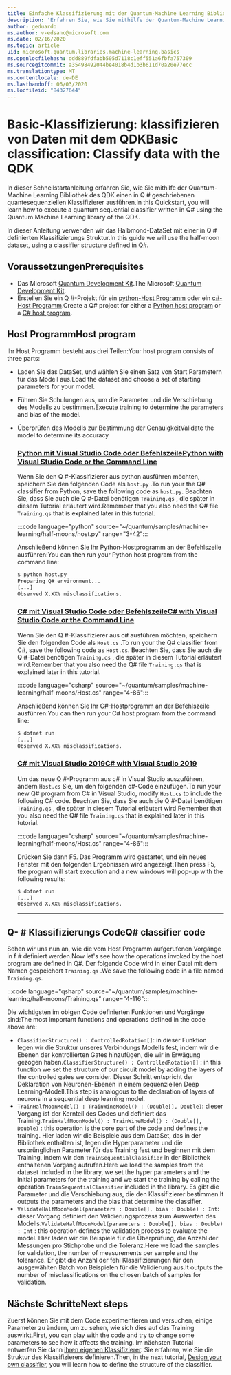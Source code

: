 ```yaml
---
title: Einfache Klassifizierung mit der Quantum-Machine Learning Bibliothek
description: 'Erfahren Sie, wie Sie mithilfe der Quantum-Machine Learning Bibliothek von Microsoft QDK einen in Q # geschriebenen Quantum-Klassifizierer ausführen.'
author: geduardo
ms.author: v-edsanc@microsoft.com
ms.date: 02/16/2020
ms.topic: article
uid: microsoft.quantum.libraries.machine-learning.basics
ms.openlocfilehash: ddd889fdfabb505d7118c1eff551a6fbfa757309
ms.sourcegitcommit: a35498492044be4018b4d1b3b611d70a20e77ecc
ms.translationtype: MT
ms.contentlocale: de-DE
ms.lasthandoff: 06/03/2020
ms.locfileid: "84327644"
---
```

# <a name="basic-classification-classify-data-with-the-qdk"></a><span data-ttu-id="b1aa6-103">Basic-Klassifizierung: klassifizieren von Daten mit dem QDK</span><span class="sxs-lookup"><span data-stu-id="b1aa6-103">Basic classification: Classify data with the QDK</span></span>

<span data-ttu-id="b1aa6-104">In dieser Schnellstartanleitung erfahren Sie, wie Sie mithilfe der Quantum-Machine Learning Bibliothek des QDK einen in Q # geschriebenen quantesequenziellen Klassifizierer ausführen.</span><span class="sxs-lookup"><span data-stu-id="b1aa6-104">In this Quickstart, you will learn how to execute a quantum sequential classifier written in Q# using the Quantum Machine Learning library of the QDK.</span></span> 

<span data-ttu-id="b1aa6-105">In dieser Anleitung verwenden wir das Halbmond-DataSet mit einer in Q # definierten Klassifizierungs Struktur.</span><span class="sxs-lookup"><span data-stu-id="b1aa6-105">In this guide we will use the half-moon dataset, using a classifier structure defined in Q#.</span></span>

## <a name="prerequisites"></a><span data-ttu-id="b1aa6-106">Voraussetzungen</span><span class="sxs-lookup"><span data-stu-id="b1aa6-106">Prerequisites</span></span>

- <span data-ttu-id="b1aa6-107">Das Microsoft [Quantum Development Kit](xref:microsoft.quantum.install).</span><span class="sxs-lookup"><span data-stu-id="b1aa6-107">The Microsoft [Quantum Development Kit](xref:microsoft.quantum.install).</span></span>
- <span data-ttu-id="b1aa6-108">Erstellen Sie ein Q #-Projekt für ein [python-Host Programm](xref:microsoft.quantum.install.python) oder ein [c#-Host Programm](xref:microsoft.quantum.install.cs).</span><span class="sxs-lookup"><span data-stu-id="b1aa6-108">Create a Q# project for either a [Python host program](xref:microsoft.quantum.install.python) or a [C# host program](xref:microsoft.quantum.install.cs).</span></span>

## <a name="host-program"></a><span data-ttu-id="b1aa6-109">Host Programm</span><span class="sxs-lookup"><span data-stu-id="b1aa6-109">Host program</span></span>

<span data-ttu-id="b1aa6-110">Ihr Host Programm besteht aus drei Teilen:</span><span class="sxs-lookup"><span data-stu-id="b1aa6-110">Your host program consists of three parts:</span></span>

- <span data-ttu-id="b1aa6-111">Laden Sie das DataSet, und wählen Sie einen Satz von Start Parametern für das Modell aus.</span><span class="sxs-lookup"><span data-stu-id="b1aa6-111">Load the dataset and choose a set of starting parameters for your model.</span></span>
- <span data-ttu-id="b1aa6-112">Führen Sie Schulungen aus, um die Parameter und die Verschiebung des Modells zu bestimmen.</span><span class="sxs-lookup"><span data-stu-id="b1aa6-112">Execute training to determine the parameters and bias of the model.</span></span>
- <span data-ttu-id="b1aa6-113">Überprüfen des Modells zur Bestimmung der Genauigkeit</span><span class="sxs-lookup"><span data-stu-id="b1aa6-113">Validate the model to determine its accuracy</span></span>

    ### <a name="python-with-visual-studio-code-or-the-command-line"></a>[<span data-ttu-id="b1aa6-114">Python mit Visual Studio Code oder Befehlszeile</span><span class="sxs-lookup"><span data-stu-id="b1aa6-114">Python with Visual Studio Code or the Command Line</span></span>](#tab/tabid-python)

    <span data-ttu-id="b1aa6-115">Wenn Sie den Q #-Klassifizierer aus python ausführen möchten, speichern Sie den folgenden Code als `host.py` .</span><span class="sxs-lookup"><span data-stu-id="b1aa6-115">To run your the Q# classifier from Python, save the following code as `host.py`.</span></span> <span data-ttu-id="b1aa6-116">Beachten Sie, dass Sie auch die Q #-Datei benötigen `Training.qs` , die später in diesem Tutorial erläutert wird.</span><span class="sxs-lookup"><span data-stu-id="b1aa6-116">Remember that you also need the Q# file `Training.qs` that is explained later in this tutorial.</span></span>

    :::code language="python" source="~/quantum/samples/machine-learning/half-moons/host.py" range="3-42":::

    <span data-ttu-id="b1aa6-117">Anschließend können Sie Ihr Python-Hostprogramm an der Befehlszeile ausführen:</span><span class="sxs-lookup"><span data-stu-id="b1aa6-117">You can then run your Python host program from the command line:</span></span>

    ```bash
    $ python host.py
    Preparing Q# environment...
    [...]
    Observed X.XX% misclassifications.
    ```

    ### <a name="c-with-visual-studio-code-or-the-command-line"></a>[<span data-ttu-id="b1aa6-118">C# mit Visual Studio Code oder Befehlszeile</span><span class="sxs-lookup"><span data-stu-id="b1aa6-118">C# with Visual Studio Code or the Command Line</span></span>](#tab/tabid-csharp)

    <span data-ttu-id="b1aa6-119">Wenn Sie den Q #-Klassifizierer aus c# ausführen möchten, speichern Sie den folgenden Code als `Host.cs` .</span><span class="sxs-lookup"><span data-stu-id="b1aa6-119">To run your the Q# classifier from C#, save the following code as `Host.cs`.</span></span> <span data-ttu-id="b1aa6-120">Beachten Sie, dass Sie auch die Q #-Datei benötigen `Training.qs` , die später in diesem Tutorial erläutert wird.</span><span class="sxs-lookup"><span data-stu-id="b1aa6-120">Remember that you also need the Q# file `Training.qs` that is explained later in this tutorial.</span></span>

    :::code language="csharp" source="~/quantum/samples/machine-learning/half-moons/Host.cs" range="4-86":::

    <span data-ttu-id="b1aa6-121">Anschließend können Sie Ihr C#-Hostprogramm an der Befehlszeile ausführen:</span><span class="sxs-lookup"><span data-stu-id="b1aa6-121">You can then run your C# host program from the command line:</span></span>

    ```bash
    $ dotnet run
    [...]
    Observed X.XX% misclassifications.
    ```

    ### <a name="c-with-visual-studio-2019"></a>[<span data-ttu-id="b1aa6-122">C# mit Visual Studio 2019</span><span class="sxs-lookup"><span data-stu-id="b1aa6-122">C# with Visual Studio 2019</span></span>](#tab/tabid-vs2019)

    <span data-ttu-id="b1aa6-123">Um das neue Q #-Programm aus c# in Visual Studio auszuführen, ändern `Host.cs` Sie, um den folgenden c#-Code einzufügen.</span><span class="sxs-lookup"><span data-stu-id="b1aa6-123">To run your new Q# program from C# in Visual Studio, modify `Host.cs` to include the following C# code.</span></span> <span data-ttu-id="b1aa6-124">Beachten Sie, dass Sie auch die Q #-Datei benötigen `Training.qs` , die später in diesem Tutorial erläutert wird.</span><span class="sxs-lookup"><span data-stu-id="b1aa6-124">Remember that you also need the Q# file `Training.qs` that is explained later in this tutorial.</span></span>

    :::code language="csharp" source="~/quantum/samples/machine-learning/half-moons/Host.cs" range="4-86":::

    <span data-ttu-id="b1aa6-125">Drücken Sie dann F5. Das Programm wird gestartet, und ein neues Fenster mit den folgenden Ergebnissen wird angezeigt:</span><span class="sxs-lookup"><span data-stu-id="b1aa6-125">Then press F5, the program will start execution and a new windows will pop-up with the following results:</span></span> 

    ```bash
    $ dotnet run
    [...]
    Observed X.XX% misclassifications.
    ```
    ***

## <a name="q-classifier-code"></a><span data-ttu-id="b1aa6-126">Q- \# Klassifizierungs Code</span><span class="sxs-lookup"><span data-stu-id="b1aa6-126">Q\# classifier code</span></span>

<span data-ttu-id="b1aa6-127">Sehen wir uns nun an, wie die vom Host Programm aufgerufenen Vorgänge in f # definiert werden.</span><span class="sxs-lookup"><span data-stu-id="b1aa6-127">Now let's see how the operations invoked by the host program are defined in Q#.</span></span>
<span data-ttu-id="b1aa6-128">Der folgende Code wird in einer Datei mit dem Namen gespeichert `Training.qs` .</span><span class="sxs-lookup"><span data-stu-id="b1aa6-128">We save the following code in a file named `Training.qs`.</span></span>

:::code language="qsharp" source="~/quantum/samples/machine-learning/half-moons/Training.qs" range="4-116":::

<span data-ttu-id="b1aa6-129">Die wichtigsten im obigen Code definierten Funktionen und Vorgänge sind:</span><span class="sxs-lookup"><span data-stu-id="b1aa6-129">The most important functions and operations defined in the code above are:</span></span>

- <span data-ttu-id="b1aa6-130">`ClassifierStructure() : ControlledRotation[]`: in dieser Funktion legen wir die Struktur unseres Verbindungs Modells fest, indem wir die Ebenen der kontrollierten Gates hinzufügen, die wir in Erwägung gezogen haben.</span><span class="sxs-lookup"><span data-stu-id="b1aa6-130">`ClassifierStructure() : ControlledRotation[]` : in this function we set the structure of our circuit model by adding the layers of the controlled gates we consider.</span></span> <span data-ttu-id="b1aa6-131">Dieser Schritt entspricht der Deklaration von Neuronen-Ebenen in einem sequenziellen Deep Learning-Modell.</span><span class="sxs-lookup"><span data-stu-id="b1aa6-131">This step is analogous to the declaration of layers of neurons in a sequential deep learning model.</span></span>
- <span data-ttu-id="b1aa6-132">`TrainHalfMoonModel() : TrainWineModel() : (Double[], Double)`: dieser Vorgang ist der Kernteil des Codes und definiert das Training.</span><span class="sxs-lookup"><span data-stu-id="b1aa6-132">`TrainHalfMoonModel() : TrainWineModel() : (Double[], Double)` : this operation is the core part of the code and defines the training.</span></span> <span data-ttu-id="b1aa6-133">Hier laden wir die Beispiele aus dem DataSet, das in der Bibliothek enthalten ist, legen die Hyperparameter und die ursprünglichen Parameter für das Training fest und beginnen mit dem Training, indem wir den `TrainSequentialClassifier` in der Bibliothek enthaltenen Vorgang aufrufen.</span><span class="sxs-lookup"><span data-stu-id="b1aa6-133">Here we load the samples from the dataset included in the library, we set the hyper parameters and the initial parameters for the training and we start the training by calling the operation `TrainSequentialClassifier` included in the library.</span></span> <span data-ttu-id="b1aa6-134">Es gibt die Parameter und die Verschiebung aus, die den Klassifizierer bestimmen.</span><span class="sxs-lookup"><span data-stu-id="b1aa6-134">It outputs the parameters and the bias that determine the classifier.</span></span>
- <span data-ttu-id="b1aa6-135">`ValidateHalfMoonModel(parameters : Double[], bias : Double) : Int`: dieser Vorgang definiert den Validierungsprozess zum Auswerten des Modells.</span><span class="sxs-lookup"><span data-stu-id="b1aa6-135">`ValidateHalfMoonModel(parameters : Double[], bias : Double) : Int` : this operation defines the validation process to evaluate the model.</span></span> <span data-ttu-id="b1aa6-136">Hier laden wir die Beispiele für die Überprüfung, die Anzahl der Messungen pro Stichprobe und die Toleranz.</span><span class="sxs-lookup"><span data-stu-id="b1aa6-136">Here we load the samples for validation, the number of measurements per sample and the tolerance.</span></span> <span data-ttu-id="b1aa6-137">Er gibt die Anzahl der fehl Klassifizierungen für den ausgewählten Batch von Beispielen für die Validierung aus.</span><span class="sxs-lookup"><span data-stu-id="b1aa6-137">It outputs the number of misclassifications on the chosen batch of samples for validation.</span></span>

## <a name="next-steps"></a><span data-ttu-id="b1aa6-138">Nächste Schritte</span><span class="sxs-lookup"><span data-stu-id="b1aa6-138">Next steps</span></span>

<span data-ttu-id="b1aa6-139">Zuerst können Sie mit dem Code experimentieren und versuchen, einige Parameter zu ändern, um zu sehen, wie sich dies auf das Training auswirkt.</span><span class="sxs-lookup"><span data-stu-id="b1aa6-139">First, you can play with the code and try to change some parameters to see how it affects the training.</span></span> <span data-ttu-id="b1aa6-140">Im nächsten Tutorial entwerfen Sie dann [ihren eigenen Klassifizierer](xref:microsoft.quantum.libraries.machine-learning.design). Sie erfahren, wie Sie die Struktur des Klassifizierers definieren.</span><span class="sxs-lookup"><span data-stu-id="b1aa6-140">Then, in the next tutorial, [Design your own classifier](xref:microsoft.quantum.libraries.machine-learning.design),  you will learn how to define the structure of the classifier.</span></span>
